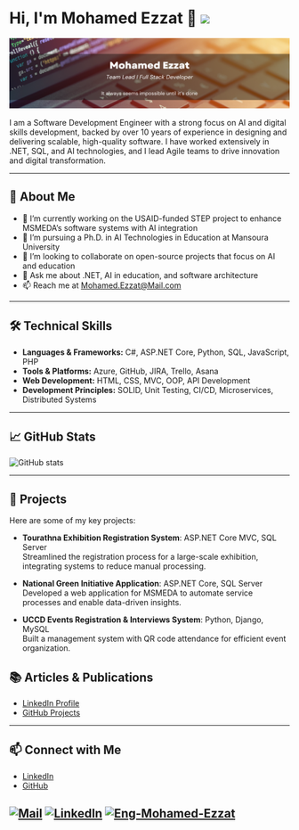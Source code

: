 # Hi, I'm Mohamed Ezzat 👋 <img src="https://media.giphy.com/media/IfsByYYHyNlnINT46g/giphy.gif" width="50">

<img src="https://raw.githubusercontent.com/Eng-Mohamed-Ezzat/Eng-Mohamed-Ezzat/master/Banner.png" alt="banner that says Mohamed Ezzat - Software Engineer">

I am a Software Development Engineer with a strong focus on AI and digital skills development, backed by over 10 years of experience in designing and delivering scalable, high-quality software. I have worked extensively in .NET, SQL, and AI technologies, and I lead Agile teams to drive innovation and digital transformation.

---

## 🚀 About Me
- 🔭 I’m currently working on the USAID-funded STEP project to enhance MSMEDA’s software systems with AI integration
- 🌱 I’m pursuing a Ph.D. in AI Technologies in Education at Mansoura University
- 👯 I’m looking to collaborate on open-source projects that focus on AI and education
- 💬 Ask me about .NET, AI in education, and software architecture
- 📫 Reach me at [Mohamed.Ezzat@Mail.com](mailto:Mohamed.Ezzat@Mail.com)

---

## 🛠️ Technical Skills
- **Languages & Frameworks:** C#, ASP.NET Core, Python, SQL, JavaScript, PHP
- **Tools & Platforms:** Azure, GitHub, JIRA, Trello, Asana
- **Web Development:** HTML, CSS, MVC, OOP, API Development
- **Development Principles:** SOLID, Unit Testing, CI/CD, Microservices, Distributed Systems

---

## 📈 GitHub Stats
![GitHub stats](https://github-readme-stats.vercel.app/api?username=Eng-Mohamed-Ezzat&show_icons=true&theme=default)

---

## 📌 Projects
Here are some of my key projects:

- **Tourathna Exhibition Registration System**: ASP.NET Core MVC, SQL Server  
  Streamlined the registration process for a large-scale exhibition, integrating systems to reduce manual processing.

- **National Green Initiative Application**: ASP.NET Core, SQL Server  
  Developed a web application for MSMEDA to automate service processes and enable data-driven insights.

- **UCCD Events Registration & Interviews System**: Python, Django, MySQL  
  Built a management system with QR code attendance for efficient event organization.

## 📚 Articles & Publications
- [LinkedIn Profile](https://linkedin.com/in/eng-mohamed-ezzat)
- [GitHub Projects](https://github.com/Eng-Mohamed-Ezzat)

---

## 📫 Connect with Me
- [LinkedIn](https://linkedin.com/in/eng-mohamed-ezzat)
- [GitHub](https://github.com/Eng-Mohamed-Ezzat)


<a href="mailto:mohamed.ezzat@mail.com"><img src="https://upload.wikimedia.org/wikipedia/commons/6/6c/Mailcom.png" alt="Mail"></a>
<a href="https://www.linkedin.com/in/eng-mohamed-ezzat/"><img src="https://img.shields.io/badge/LinkedIn-%230077B5.svg?&style=flat-square&logo=linkedin&logoColor=white" alt="LinkedIn"></a>
<a href="https://github.com/Eng-Mohamed-Ezzat?tab=repositories"> <img src="https://komarev.com/ghpvc/?username=Eng-Mohamed-Ezzat" alt="Eng-Mohamed-Ezzat" /> </a>
---
